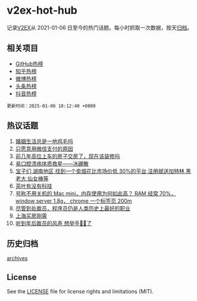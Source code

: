 # v2ex-hot-hub

 记录[V2EX](https://www.v2ex.com/)从 2021-01-06 日至今的热门话题。每小时抓取一次数据，按天[归档](archives)。
 
 ## 相关项目

- [GitHub热榜](https://github.com/lonnyzhang423/github-hot-hub)
- [知乎热榜](https://github.com/lonnyzhang423/zhihu-hot-hub)
- [微博热榜](https://github.com/lonnyzhang423/weibo-hot-hub)
- [头条热榜](https://github.com/lonnyzhang423/toutiao-hot-hub)
- [抖音热榜](https://github.com/lonnyzhang423/douyin-hot-hub)


 `更新时间：2025-01-06 18:12:40 +0800`

## 热议话题

1. [婚姻生活总是一地鸡毛吗](https://www.v2ex.com/t/1102903)
1. [只愿意用微信支付的原因](https://www.v2ex.com/t/1102773)
1. [前几年高位上车的房子交房了，现在该装修吗](https://www.v2ex.com/t/1102824)
1. [易口腔溃疡体质救星——冰硼散](https://www.v2ex.com/t/1102775)
1. [宝子们,湖南地区,找到一个卖烟花比市场价低 30%的平台,注册就送加特林,黑老大,仙女棒等](https://www.v2ex.com/t/1102771)
1. [茶叶有没有科技](https://www.v2ex.com/t/1102792)
1. [号称不用关机的 Mac mini，内存使用为何如此高？ RAM 经常 70%， window server 1.8g， chrome 一个标签页 200m](https://www.v2ex.com/t/1102823)
1. [尽管到处裁员，程序员仍是人类历史上最好的职业](https://www.v2ex.com/t/1102766)
1. [上海买房刚需](https://www.v2ex.com/t/1102881)
1. [听到年后裁员的风声 想举手🙋‍♂️了](https://www.v2ex.com/t/1102814)

## 历史归档

[archives](archives)

## License

See the [LICENSE](LICENSE) file for license rights and limitations (MIT).
